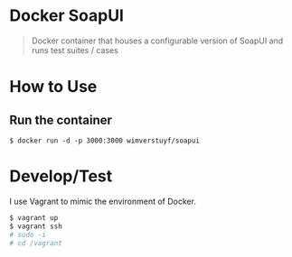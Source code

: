 # Docker SoapUI

> Docker container that houses a configurable version of SoapUI and runs test suites / cases

How to Use
==========

## Run the container
`$ docker run -d -p 3000:3000 wimverstuyf/soapui`

Develop/Test
============

I use Vagrant to mimic the environment of Docker.

```bash
$ vagrant up
$ vagrant ssh
# sudo -i
# cd /vagrant
```
